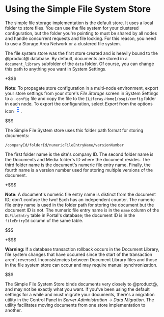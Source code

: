 # Using the Simple File System Store [](id=using-the-simple-file-system-store)

The simple file storage implementation is the default store. It uses a local
folder to store files. You can use the file system for your clustered
configuration, but the folder you're pointing to must be shared by all nodes and
handle concurrent requests and file locking. For this reason, you need to use
a Storage Area Network or a clustered file system.

The file system store was the first store created and is heavily bound to the
@product@ database. By default, documents are stored in a `document_library`
subfolder of the `data` folder. Of course, you can change this path to anything
you want in System Settings. 

+$$$

**Note:** To propagate store configuration in a multi-node environment, export
your store settings from your store's *File Storage* screen in System Settings
to a `.config` file and copy the file to the `[Liferay-Home]/osgi/config` folder
in each node. To export the configuration, select *Export* from the options icon
![Options](../../../images/icon-options.png).

$$$

The Simple File System store uses this folder path format for storing documents:

    /companyId/folderId/numericFileEntryName/versionNumber

The first folder name is the site's company ID. The second folder name is the
Documents and Media folder's ID where the document resides. The third folder
name is the document's numeric file entry name. Finally, the fourth name is
a version number used for storing multiple versions of the document.

+$$$

**Note:** A document's numeric file entry name is distinct from the document ID;
don't confuse the two! Each has an independent counter. The numeric file entry
name is used in the folder path for storing the document but the document ID is
not. The numeric file entry name is in the `name` column of the `DLFileEntry`
table in Portal's database; the document ID is in the `fileEntryId` column of
the same table.

$$$

+$$$

**Warning:** If a database transaction rollback occurs in the Document Library,
file system changes that have occurred since the start of the transaction aren't
reversed. Inconsistencies between Document Library files and those in the file
system store can occur and may require manual synchronization. 

$$$

The Simple File System Store binds documents very closely to @product@, and may
not be exactly what you want. If you've been using the default settings for
a while and must migrate your documents, there's a migration utility in the
Control Panel in *Server Administration* &rarr; *Data Migration*. The utility
facilitates moving documents from one store implementation to another. 
